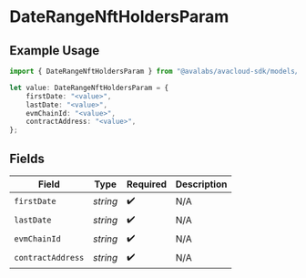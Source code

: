 # DateRangeNftHoldersParam

## Example Usage

```typescript
import { DateRangeNftHoldersParam } from "@avalabs/avacloud-sdk/models/components";

let value: DateRangeNftHoldersParam = {
    firstDate: "<value>",
    lastDate: "<value>",
    evmChainId: "<value>",
    contractAddress: "<value>",
};
```

## Fields

| Field              | Type               | Required           | Description        |
| ------------------ | ------------------ | ------------------ | ------------------ |
| `firstDate`        | *string*           | :heavy_check_mark: | N/A                |
| `lastDate`         | *string*           | :heavy_check_mark: | N/A                |
| `evmChainId`       | *string*           | :heavy_check_mark: | N/A                |
| `contractAddress`  | *string*           | :heavy_check_mark: | N/A                |